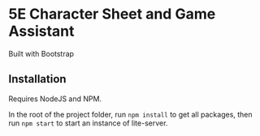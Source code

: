 # 5E Character Sheet and Game Assistant
Built with Bootstrap

## Installation
Requires NodeJS and NPM.

In the root of the project folder, run `npm install` to get all packages, then run `npm start` to start an instance of lite-server.